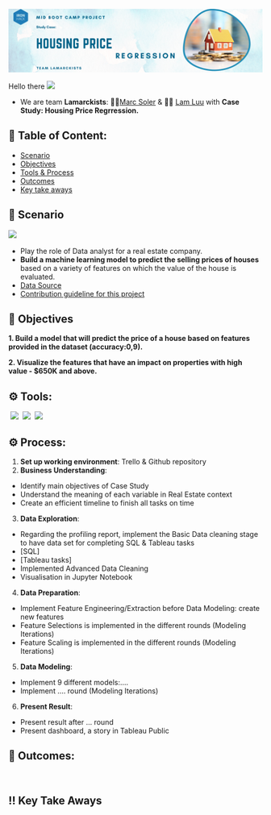 ![Header](https://github.com/lamtranluu/IRON-HACK_Mid-Bootcamp-Project/blob/main/Images/Watercolor%20Sky%20Photo%20Google%20Classroom%20Header%20(1).png)

Hello there <img src="https://media.giphy.com/media/hvRJCLFzcasrR4ia7z/giphy.gif" width="25px"> 
* We are team **Lamarckists**: 👨🏽[Marc Soler](https://github.com/mrpotato2012)  & 👩🏻 [Lam Luu](https://github.com/lamtranluu) with **Case Study: Housing Price Regrression.**
## 📖 Table of Content:
* [Scenario](https://github.com/lamtranluu/IRON-HACK_Mid-Bootcamp-Project#-scenario-)
* [Objectives](https://github.com/lamtranluu/IRON-HACK_Mid-Bootcamp-Project#-objectives-)
* [Tools & Process](https://github.com/lamtranluu/IRON-HACK_Mid-Bootcamp-Project#-tools-)
* [Outcomes](https://github.com/lamtranluu/IRON-HACK_Mid-Bootcamp-Project#-outcomes-) 
* [Key take aways](https://github.com/lamtranluu/IRON-HACK_Mid-Bootcamp-Project#-keystakeaway-) 
## 👀 Scenario 
<img src="https://media.giphy.com/media/TGR2xO6HopOhraWYDo/giphy.gif" width="80px">

- Play the role of Data analyst for a real estate company.
- **Build a machine learning model to predict the selling prices of houses** based on a variety of features on which the value of the house is evaluated.
- [Data Source](https://github.com/ironhack-edu/data_mid_bootcamp_project_regression)
- [Contribution guideline for this project](https://github.com/ironhack-edu/data_mid_bootcamp_project_regression)
## 🎯 Objectives 
**1. Build a model that will predict the price of a house based on features provided in the dataset (accuracy:0,9).**

**2. Visualize the features that have an impact on properties with high value - $650K and above.**
## ⚙️ Tools:
 ![](https://img.shields.io/badge/Tableau-Visualisation-informational?style=flat&logo=tableau&logoColor=white&color=2bbc8a)
 ![](https://img.shields.io/badge/Python-Code-informational?style=flat&logo=python&logoColor=white&color=2dbc8a)
 ![](https://img.shields.io/badge/MySQL-Querry-informational?style=flat&logo=mysql&logoColor=white&color=2bbc8a)
 
## ⚙️ Process:
 1. **Set up working environment**: Trello & Github repository
 2. **Business Understanding**:
 - Identify main objectives of Case Study
 - Understand the meaning of each variable in Real Estate context
 - Create an efficient timeline to finish all tasks on time
 3. **Data Exploration**: 
 - Regarding the profiling report, implement the Basic Data cleaning stage to have data set for completing SQL & Tableau tasks
 - [SQL]
 - [Tableau tasks]
 - Implemented Advanced Data Cleaning
 - Visualisation in Jupyter Notebook
 4. **Data Preparation**:
 - Implement Feature Engineering/Extraction before Data Modeling: create new features
 - Feature Selections is implemented in the different rounds (Modeling Iterations)
 - Feature Scaling is implemented in the different rounds (Modeling Iterations)
 5. **Data Modeling**:
 - Implement 9 different models:....
 - Implement .... round (Modeling Iterations)
 6. **Present Result**:
 - Present result after ... round
 - Present dashboard, a story in Tableau Public
 
## 📌 Outcomes:
 
 
## ‼️ Key Take Aways
 
